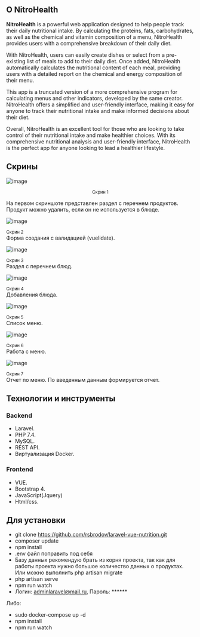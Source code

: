 

## О NitroHealth
**NitroHealth** is a powerful web application designed to help people track their daily nutritional intake. By calculating the proteins, fats, carbohydrates, as well as the chemical and vitamin composition of a menu, NitroHealth provides users with a comprehensive breakdown of their daily diet.

With NitroHealth, users can easily create dishes or select from a pre-existing list of meals to add to their daily diet. Once added, NitroHealth automatically calculates the nutritional content of each meal, providing users with a detailed report on the chemical and energy composition of their menu.

This app is a truncated version of a more comprehensive program for calculating menus and other indicators, developed by the same creator. NitroHealth offers a simplified and user-friendly interface, making it easy for anyone to track their nutritional intake and make informed decisions about their diet.

Overall, NitroHealth is an excellent tool for those who are looking to take control of their nutritional intake and make healthier choices. With its comprehensive nutritional analysis and user-friendly interface, NitroHealth is the perfect app for anyone looking to lead a healthier lifestyle.

## Скрины
![image](https://user-images.githubusercontent.com/55738777/185775878-1034a870-6f54-4910-b51e-bb32a874cc43.png)
<p align="center"><small>Скрин 1</small></p>
На первом скриншоте представлен раздел с перечнем продуктов. Продукт можно удалить, если он не используется в блюде.

![image](https://user-images.githubusercontent.com/55738777/185775904-7d36d4c4-670e-4bd6-a88f-85a7cbabdeeb.png)
<p class="text-center" style="margin: 0 auto;"><small>Скрин 2</small></p>
Форма создания с валидацией (vuelidate).

![image](https://user-images.githubusercontent.com/55738777/185775928-1e07e6ae-448c-45ad-8411-ddbcd24771e6.png)
<p class="text-center" style="margin: 0 auto;"><small>Скрин 3</small></p>
Раздел с перечнем блюд.

![image](https://user-images.githubusercontent.com/55738777/185775957-3b670e1a-8bd2-45e8-a378-729990fa53b3.png)
<p class="text-center" style="margin: 0 auto;"><small>Скрин 4</small></p>
Добавления блюда.

![image](https://user-images.githubusercontent.com/55738777/185775975-c584c983-2695-4a62-af0a-d4e1907ba343.png)
<p class="text-center" style="margin: 0 auto;"><small>Скрин 5</small></p>
Список меню.

![image](https://user-images.githubusercontent.com/55738777/185775992-f1c1df81-5cee-455e-8169-862f767927ac.png)
<p class="text-center" style="margin: 0 auto;"><small>Скрин 6</small></p>
Работа с меню.

![image](https://user-images.githubusercontent.com/55738777/185776019-17c48776-6d75-4cbc-9076-4a15271dc8bd.png)

<p class="text-center" style="margin: 0 auto;"><small>Скрин 7</small></p>
Отчет по меню. По введенным данным формируется отчет.

## Технологии и инструменты
### Backend

- Laravel.
- PHP 7.4.
- MySQL.
- REST API.
- Виртуализация Docker.

### Frontend

- VUE.
- Bootstrap 4.
- JavaScript(Jquery)
- Html/css.

## Для установки
- git clone https://github.com/rsbrodov/laravel-vue-nutrition.git
- composer update
- npm install
- .env файл поправить под себя
- Базу данных рекомендую брать из корня проекта, так как для работы проекта нужно большое количество данных о продуктах. Или можно выполнить php artisan migrate
- php artisan serve
- npm run watch
- Логин: adminlaravel@mail.ru, Пароль: ******

Либо:
- sudo docker-compose up -d
- npm install
- npm run watch
